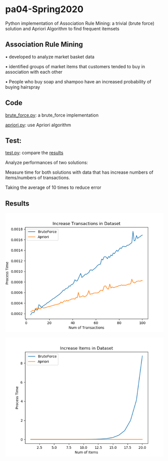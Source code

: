 # pa04-Spring2020
 Python implementation of Association Rule Mining: a trivial (brute force) solution and Apriori Algorithm to find frequent itemsets 

## Association Rule Mining
• developed to analyze market basket data 

• identified groups of market items that customers tended to buy in association with each other 

• People who buy soap and shampoo have an increased probability of buying hairspray 

## Code
[brute_force.py](brute_force.py): a brute_force implementation 

[apriori.py](apriori.py): use Apriori algorithm


## Test:
[test.py](test.py): compare the [results](https://github.com/tcy98/pa04-Spring2020/runs/651742970?check_suite_focus=true)

Analyze performances of two solutions:

Measure time for both solutions with data that has increase numbers of items/numbers of transactions.

Taking the average of 10 times to reduce error

## Results

 ![With increase items in datasets](Transaction.png) 

 ![With incrase transactions in datasets](items.png)
